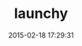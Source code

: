 ---
layout: post
title:  "launchy"
repo:   "copiousfreetime/launchy"
date:   2015-02-18 17:29:31
gemurl: http://github.com/copiousfreetime/launchy
---